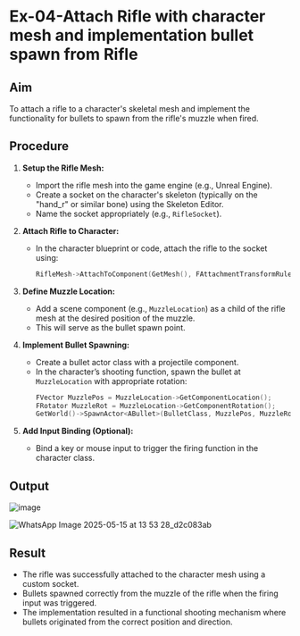 # Ex-04-Attach Rifle with character mesh and implementation bullet spawn from Rifle 


## Aim
To attach a rifle to a character's skeletal mesh and implement the functionality for bullets to spawn from the rifle's muzzle when fired.

## Procedure

1. **Setup the Rifle Mesh:**
   - Import the rifle mesh into the game engine (e.g., Unreal Engine).
   - Create a socket on the character's skeleton (typically on the "hand_r" or similar bone) using the Skeleton Editor.
   - Name the socket appropriately (e.g., `RifleSocket`).

2. **Attach Rifle to Character:**
   - In the character blueprint or code, attach the rifle to the socket using:
     ```cpp
     RifleMesh->AttachToComponent(GetMesh(), FAttachmentTransformRules::SnapToTargetIncludingScale, "RifleSocket");
     ```

3. **Define Muzzle Location:**
   - Add a scene component (e.g., `MuzzleLocation`) as a child of the rifle mesh at the desired position of the muzzle.
   - This will serve as the bullet spawn point.

4. **Implement Bullet Spawning:**
   - Create a bullet actor class with a projectile component.
   - In the character’s shooting function, spawn the bullet at `MuzzleLocation` with appropriate rotation:
     ```cpp
     FVector MuzzlePos = MuzzleLocation->GetComponentLocation();
     FRotator MuzzleRot = MuzzleLocation->GetComponentRotation();
     GetWorld()->SpawnActor<ABullet>(BulletClass, MuzzlePos, MuzzleRot);
     ```

5. **Add Input Binding (Optional):**
   - Bind a key or mouse input to trigger the firing function in the character class.
     
## Output

![image](https://github.com/user-attachments/assets/71fdf9c4-ae45-49d1-a741-d88dd018e241)

![WhatsApp Image 2025-05-15 at 13 53 28_d2c083ab](https://github.com/user-attachments/assets/7e12f9f6-3842-4827-8ffe-a1d94a6371df)


## Result

- The rifle was successfully attached to the character mesh using a custom socket.
- Bullets spawned correctly from the muzzle of the rifle when the firing input was triggered.
- The implementation resulted in a functional shooting mechanism where bullets originated from the correct position and direction.
